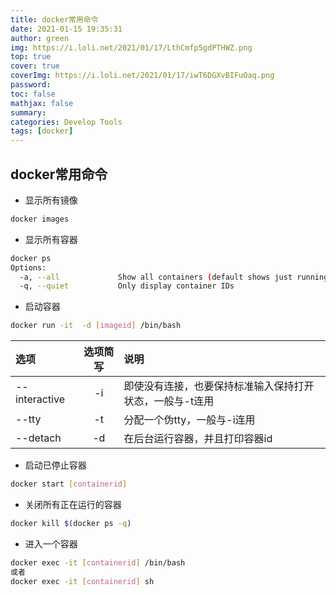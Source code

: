 ```yaml
---
title: docker常用命令
date: 2021-01-15 19:35:31
author: green
img: https://i.loli.net/2021/01/17/LthCmfp5gdPTHWZ.png
top: true
cover: true
coverImg: https://i.loli.net/2021/01/17/iwT6DGXvBIFuOaq.png
password: 
toc: false
mathjax: false
summary: 
categories: Develop Tools
tags: [docker]
---
```


## docker常用命令

- 显示所有镜像
```bash
docker images
```

- 显示所有容器
```bash 
docker ps
Options:
  -a, --all             Show all containers (default shows just running)
  -q, --quiet           Only display container IDs
```

- 启动容器
```bash
docker run -it  -d [imageid] /bin/bash
```
|选项|选项简写|说明|
|:---|:--:|:---|
|--interactive|-i|即使没有连接，也要保持标准输入保持打开状态，一般与-t连用|
|--tty|-t|分配一个伪tty，一般与-i连用|
|--detach|-d|在后台运行容器，并且打印容器id|


- 启动已停止容器
```bash
docker start [containerid]
```

- 关闭所有正在运行的容器
```bash
docker kill $(docker ps -q)
```

- 进入一个容器
```bash 
docker exec -it [containerid] /bin/bash
或者
docker exec -it [containerid] sh
```